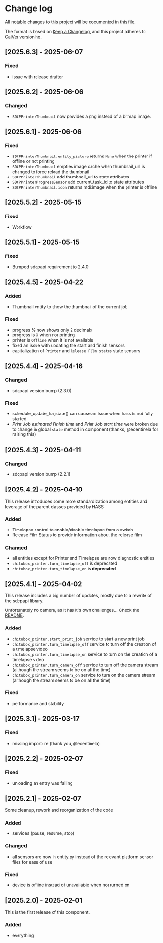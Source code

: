 # Change log

All notable changes to this project will be documented in this file.

The format is based on [Keep a Changelog](https://keepachangelog.com/en/1.0.0/),
and this project adheres to [CalVer](https://calver.org/about.html) versioning.

## [2025.6.3] - 2025-06-07

### Fixed

- issue with release drafter

## [2025.6.2] - 2025-06-06

### Changed

- `SDCPPrinterThumbnail` now provides a png instead of a bitmap image.

## [2025.6.1] - 2025-06-06

### Fixed

- `SDCPPrinterThumbnail.entity_picture` returns `None` when the printer if offline or not printing
- `SDCPPrinterThumbnail` empties image cache when thumbnail_url is changed to force reload the thumbnail
- `SDCPPrinterThumbnail` add thumbnail_url to state attributes
- `SDCPPrinterProgressSensor` add current_task_id to state attributes
- `SDCPPrinterThumbnail.icon` returns mdi:image when the printer is offline

## [2025.5.2] - 2025-05-15

### Fixed

- Workflow

## [2025.5.1] - 2025-05-15

### Fixed

- Bumped sdcpapi requirement to 2.4.0

## [2025.4.5] - 2025-04-22

### Added

- Thumbnail entity to show the thumbnail of the current job

### Fixed

- progress % now shows only 2 decimals
- progress is 0 when not printing
- printer is `Offline` when it is not available
- fixed an issue with updating the start and finish sensors
- capitalization of `Printer` and `Release Film status` state sensors

## [2025.4.4] - 2025-04-16

### Changed

- sdcpapi version bump (2.3.0)

### Fixed

- schedule_update_ha_state() can cause an issue when hass is not fully started
- *Print Job estimated Finish time* and *Print Job start time* were broken due to change in global `state` method in component (thanks, @ecentinela for raising this)

## [2025.4.3] - 2025-04-11

### Changed

- sdcpapi version bump (2.2.1)

## [2025.4.2] - 2025-04-10

This release introduces some more standardization among entities and leverage of the parent classes provided by HASS

### Added

- Timelapse control to enable/disable timelapse from a switch
- Release Film Status to provide information about the release film

### Changed

- all entities except for Printer and Timelapse are now diagnostic entities
- `chitubox_printer.turn_timelapse_off` is deprecated
- `chitubox_printer.turn_timelapse_on` is **deprecated**

## [2025.4.1] - 2025-04-02

This release includes a big number of updates, mostly due to a rewrite of the sdcpapi library.

Unfortunately no camera, as it has it's own challenges... Check the [README](./README.md).

### Added

- `chitubox_printer.start_print_job` service to start a new print job
- `chitubox_printer.turn_timelapse_off` service to turn off the creation of a timelapse video
- `chitubox_printer.turn_timelapse_on` service to turn on the creation of a timelapse video
- `chitubox_printer.turn_camera_off` service to turn off the camera stream (although the stream seems to be on all the time)
- `chitubox_printer.turn_camera_on` service to turn on the camera stream (although the stream seems to be on all the time)

### Fixed

- performance and stability

## [2025.3.1] - 2025-03-17

### Fixed

- missing import: re (thank you, @ecentinela)

## [2025.2.2] - 2025-02-07

### Fixed

- unloading an entry was failing

## [2025.2.1] - 2025-02-07

Some cleanup, rework and reorganization of the code

### Added

- services (pause, resume, stop)

### Changed

- all sensors are now in entity.py instead of the relevant platform sensor files for ease of use

### Fixed

- device is offline instead of unavailable when not turned on

## [2025.2.0] - 2025-02-01

This is the first release of this component.

### Added

- everything
